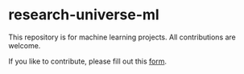# research-universe-ml

This repository is for machine learning projects. All contributions are welcome.

If you like to contribute, please fill out this [form](https://forms.gle/aYWKeKHykJroFCAL9).
